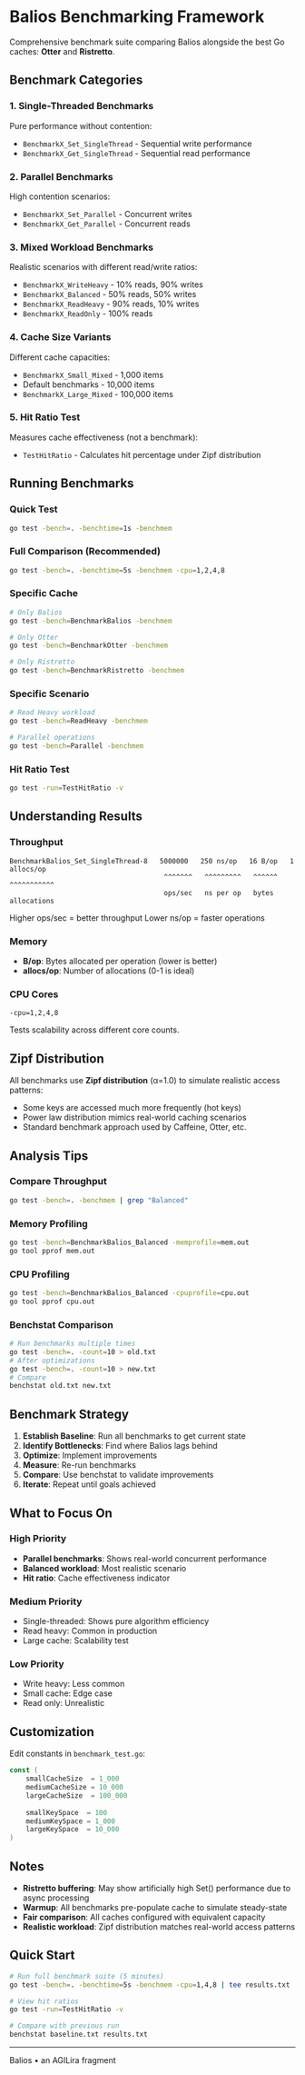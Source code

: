 # Balios Benchmarking Framework

Comprehensive benchmark suite comparing Balios alongside the best Go caches: **Otter** and **Ristretto**.

## Benchmark Categories

### 1. **Single-Threaded Benchmarks**
Pure performance without contention:
- `BenchmarkX_Set_SingleThread` - Sequential write performance
- `BenchmarkX_Get_SingleThread` - Sequential read performance

### 2. **Parallel Benchmarks**
High contention scenarios:
- `BenchmarkX_Set_Parallel` - Concurrent writes
- `BenchmarkX_Get_Parallel` - Concurrent reads

### 3. **Mixed Workload Benchmarks**
Realistic scenarios with different read/write ratios:
- `BenchmarkX_WriteHeavy` - 10% reads, 90% writes
- `BenchmarkX_Balanced` - 50% reads, 50% writes
- `BenchmarkX_ReadHeavy` - 90% reads, 10% writes
- `BenchmarkX_ReadOnly` - 100% reads

### 4. **Cache Size Variants**
Different cache capacities:
- `BenchmarkX_Small_Mixed` - 1,000 items
- Default benchmarks - 10,000 items
- `BenchmarkX_Large_Mixed` - 100,000 items

### 5. **Hit Ratio Test**
Measures cache effectiveness (not a benchmark):
- `TestHitRatio` - Calculates hit percentage under Zipf distribution

## Running Benchmarks

### Quick Test
```bash
go test -bench=. -benchtime=1s -benchmem
```

### Full Comparison (Recommended)
```bash
go test -bench=. -benchtime=5s -benchmem -cpu=1,2,4,8
```

### Specific Cache
```bash
# Only Balios
go test -bench=BenchmarkBalios -benchmem

# Only Otter
go test -bench=BenchmarkOtter -benchmem

# Only Ristretto
go test -bench=BenchmarkRistretto -benchmem
```

### Specific Scenario
```bash
# Read Heavy workload
go test -bench=ReadHeavy -benchmem

# Parallel operations
go test -bench=Parallel -benchmem
```

### Hit Ratio Test
```bash
go test -run=TestHitRatio -v
```

## Understanding Results

### Throughput
```
BenchmarkBalios_Set_SingleThread-8   5000000   250 ns/op   16 B/op   1 allocs/op
                                      ^^^^^^^   ^^^^^^^^^   ^^^^^^    ^^^^^^^^^^^
                                      ops/sec   ns per op   bytes     allocations
```

Higher ops/sec = better throughput
Lower ns/op = faster operations

### Memory
- **B/op**: Bytes allocated per operation (lower is better)
- **allocs/op**: Number of allocations (0-1 is ideal)

### CPU Cores
```
-cpu=1,2,4,8
```
Tests scalability across different core counts.

## Zipf Distribution

All benchmarks use **Zipf distribution** (α=1.0) to simulate realistic access patterns:
- Some keys are accessed much more frequently (hot keys)
- Power law distribution mimics real-world caching scenarios
- Standard benchmark approach used by Caffeine, Otter, etc.

## Analysis Tips

### Compare Throughput
```bash
go test -bench=. -benchmem | grep "Balanced"
```

### Memory Profiling
```bash
go test -bench=BenchmarkBalios_Balanced -memprofile=mem.out
go tool pprof mem.out
```

### CPU Profiling
```bash
go test -bench=BenchmarkBalios_Balanced -cpuprofile=cpu.out
go tool pprof cpu.out
```

### Benchstat Comparison
```bash
# Run benchmarks multiple times
go test -bench=. -count=10 > old.txt
# After optimizations
go test -bench=. -count=10 > new.txt
# Compare
benchstat old.txt new.txt
```

## Benchmark Strategy

1. **Establish Baseline**: Run all benchmarks to get current state
2. **Identify Bottlenecks**: Find where Balios lags behind
3. **Optimize**: Implement improvements
4. **Measure**: Re-run benchmarks
5. **Compare**: Use benchstat to validate improvements
6. **Iterate**: Repeat until goals achieved

## What to Focus On

### High Priority
- **Parallel benchmarks**: Shows real-world concurrent performance
- **Balanced workload**: Most realistic scenario
- **Hit ratio**: Cache effectiveness indicator

### Medium Priority
- Single-threaded: Shows pure algorithm efficiency
- Read heavy: Common in production
- Large cache: Scalability test

### Low Priority
- Write heavy: Less common
- Small cache: Edge case
- Read only: Unrealistic

## Customization

Edit constants in `benchmark_test.go`:
```go
const (
    smallCacheSize  = 1_000
    mediumCacheSize = 10_000
    largeCacheSize  = 100_000
    
    smallKeySpace  = 100
    mediumKeySpace = 1_000
    largeKeySpace  = 10_000
)
```

## Notes

- **Ristretto buffering**: May show artificially high Set() performance due to async processing
- **Warmup**: All benchmarks pre-populate cache to simulate steady-state
- **Fair comparison**: All caches configured with equivalent capacity
- **Realistic workload**: Zipf distribution matches real-world access patterns

## Quick Start

```bash
# Run full benchmark suite (5 minutes)
go test -bench=. -benchtime=5s -benchmem -cpu=1,4,8 | tee results.txt

# View hit ratios
go test -run=TestHitRatio -v

# Compare with previous run
benchstat baseline.txt results.txt
```
---

Balios • an AGILira fragment
